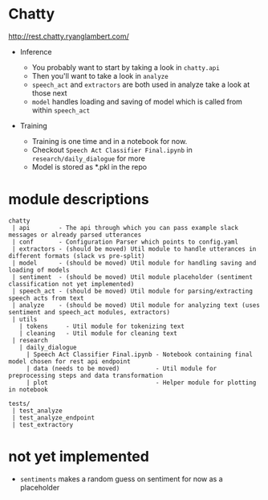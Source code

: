 # Chatty
http://rest.chatty.ryanglambert.com/

- Inference
  - You probably want to start by taking a look in `chatty.api`
  - Then you'll want to take a look in `analyze`
  - `speech_act` and `extractors` are both used in analyze take a look at those next
  - `model` handles loading and saving of model which is called from within `speech_act`
  
- Training
  - Training is one time and in a notebook for now.
  - Checkout `Speech Act Classifier Final.ipynb` in `research/daily_dialogue` for more
  - Model is stored as \*.pkl in the repo

# module descriptions
```
chatty
 | api        - The api through which you can pass example slack messages or already parsed utterances
 | conf       - Configuration Parser which points to config.yaml
 | extractors - (should be moved) Util module to handle utterances in different formats (slack vs pre-split)
 | model      - (should be moved) Util module for handling saving and loading of models
 | sentiment  - (should be moved) Util module placeholder (sentiment classification not yet implemented)
 | speech_act - (should be moved) Util module for parsing/extracting speech acts from text 
 | analyze    - (should be moved) Util module for analyzing text (uses sentiment and speech_act modules, extractors) 
 | utils
   | tokens     - Util module for tokenizing text
   | cleaning   - Util module for cleaning text
 | research
   | daily_dialogue
     | Speech Act Classifier Final.ipynb - Notebook containing final model chosen for rest api endpoint
     | data (needs to be moved)          - Util module for preprocessing steps and data transformation
     | plot                              - Helper module for plotting in notebook

tests/
 | test_analyze
 | test_analyze_endpoint
 | test_extractory
```

# not yet implemented
- `sentiments` makes a random guess on sentiment for now as a placeholder

